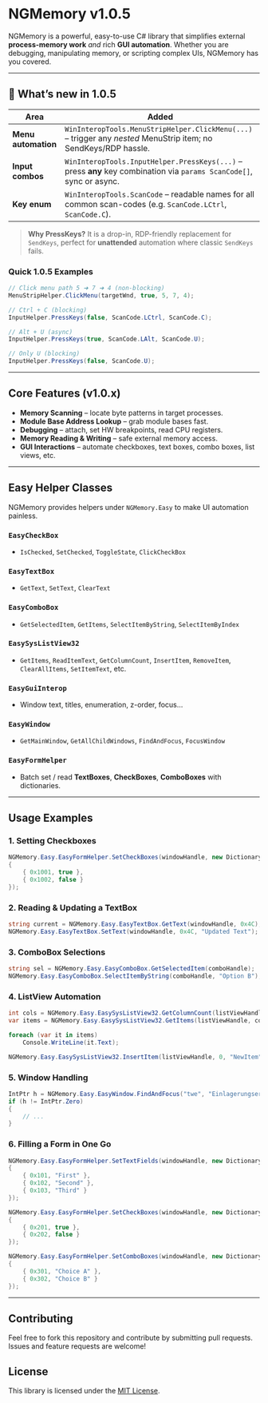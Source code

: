 # NGMemory v1.0.5

NGMemory is a powerful, easy-to-use C# library that simplifies external **process-memory work** *and* rich **GUI automation**. Whether you are debugging, manipulating memory, or scripting complex UIs, NGMemory has you covered.

---

## 🚀 What’s new in 1.0.5

| Area                | Added                                                                                                                |
| ------------------- | -------------------------------------------------------------------------------------------------------------------- |
| **Menu automation** | `WinInteropTools.MenuStripHelper.ClickMenu(...)` – trigger any *nested* MenuStrip item; no SendKeys/RDP hassle.      |
| **Input combos**    | `WinInteropTools.InputHelper.PressKeys(...)` – press **any** key combination via `params ScanCode[]`, sync or async. |
| **Key enum**        | `WinInteropTools.ScanCode` – readable names for all common scan-codes (e.g. `ScanCode.LCtrl`, `ScanCode.C`).         |

> **Why PressKeys?**  It is a drop-in, RDP-friendly replacement for `SendKeys`, perfect for **unattended** automation where classic `SendKeys` fails.

### Quick 1.0.5 Examples

```csharp
// Click menu path 5 ➜ 7 ➜ 4 (non-blocking)
MenuStripHelper.ClickMenu(targetWnd, true, 5, 7, 4);

// Ctrl + C (blocking)
InputHelper.PressKeys(false, ScanCode.LCtrl, ScanCode.C);

// Alt + U (async)
InputHelper.PressKeys(true, ScanCode.LAlt, ScanCode.U);

// Only U (blocking)
InputHelper.PressKeys(false, ScanCode.U);
```

---

## Core Features (v1.0.x)

* **Memory Scanning** – locate byte patterns in target processes.
* **Module Base Address Lookup** – grab module bases fast.
* **Debugging** – attach, set HW breakpoints, read CPU registers.
* **Memory Reading & Writing** – safe external memory access.
* **GUI Interactions** – automate checkboxes, text boxes, combo boxes, list views, etc.

---

## Easy Helper Classes

NGMemory provides helpers under `NGMemory.Easy` to make UI automation painless.

### `EasyCheckBox`

* `IsChecked`, `SetChecked`, `ToggleState`, `ClickCheckBox`

### `EasyTextBox`

* `GetText`, `SetText`, `ClearText`

### `EasyComboBox`

* `GetSelectedItem`, `GetItems`, `SelectItemByString`, `SelectItemByIndex`

### `EasySysListView32`

* `GetItems`, `ReadItemText`, `GetColumnCount`, `InsertItem`, `RemoveItem`, `ClearAllItems`, `SetItemText`, etc.

### `EasyGuiInterop`

* Window text, titles, enumeration, z-order, focus…

### `EasyWindow`

* `GetMainWindow`, `GetAllChildWindows`, `FindAndFocus`, `FocusWindow`

### `EasyFormHelper`

* Batch set / read **TextBoxes**, **CheckBoxes**, **ComboBoxes** with dictionaries.

---

## Usage Examples

### 1. Setting Checkboxes

```csharp
NGMemory.Easy.EasyFormHelper.SetCheckBoxes(windowHandle, new Dictionary<int, bool>
{
    { 0x1001, true },
    { 0x1002, false }
});
```

### 2. Reading & Updating a TextBox

```csharp
string current = NGMemory.Easy.EasyTextBox.GetText(windowHandle, 0x4C);
NGMemory.Easy.EasyTextBox.SetText(windowHandle, 0x4C, "Updated Text");
```

### 3. ComboBox Selections

```csharp
string sel = NGMemory.Easy.EasyComboBox.GetSelectedItem(comboHandle);
NGMemory.Easy.EasyComboBox.SelectItemByString(comboHandle, "Option B");
```

### 4. ListView Automation

```csharp
int cols = NGMemory.Easy.EasySysListView32.GetColumnCount(listViewHandle);
var items = NGMemory.Easy.EasySysListView32.GetItems(listViewHandle, cols);

foreach (var it in items)
    Console.WriteLine(it.Text);

NGMemory.Easy.EasySysListView32.InsertItem(listViewHandle, 0, "NewItem");
```

### 5. Window Handling

```csharp
IntPtr h = NGMemory.Easy.EasyWindow.FindAndFocus("twe", "Einlagerungserfassung");
if (h != IntPtr.Zero)
{
    // ...
}
```

### 6. Filling a Form in One Go

```csharp
NGMemory.Easy.EasyFormHelper.SetTextFields(windowHandle, new Dictionary<int, string>
{
    { 0x101, "First" },
    { 0x102, "Second" },
    { 0x103, "Third" }
});

NGMemory.Easy.EasyFormHelper.SetCheckBoxes(windowHandle, new Dictionary<int, bool>
{
    { 0x201, true },
    { 0x202, false }
});

NGMemory.Easy.EasyFormHelper.SetComboBoxes(windowHandle, new Dictionary<int, string>
{
    { 0x301, "Choice A" },
    { 0x302, "Choice B" }
});
```

---

## Contributing
Feel free to fork this repository and contribute by submitting pull requests. Issues and feature requests are welcome!

## License
This library is licensed under the [MIT License](LICENSE).
